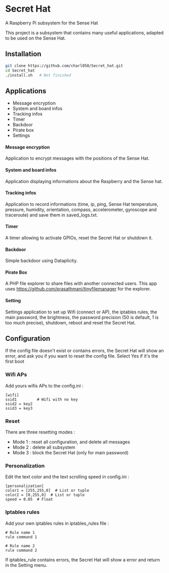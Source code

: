 # Secret Hat
A Raspberry Pi subsystem for the Sense Hat

This project is a subsystem that contains many useful applications, adapted to be used on the Sense Hat.


## Installation

```bash
git clone https://github.com/charl050/Secret_hat.git
cd Secret_hat
./install.sh   # Not finished
```

## Applications

*  Message encryption
*  System and board infos
*  Tracking infos
*  Timer
*  Backdoor
*  Pirate box
*  Settings

#### Message encryption
Application to encrypt messages with the positions of the Sense Hat. 

#### System and board infos
Application displaying informations about the Raspberry and the Sense hat.

#### Tracking infos
Application to record informations (time, ip, ping, Sense Hat temperature, pressure, humidity, orientation, compass, accelerometer, gyroscope and traceroute) and save them in saved_logs.txt.

#### Timer
A timer allowing to activate GPIOs, reset the Secret Hat or shutdown it.

#### Backdoor
Simple backdoor using Dataplicity.

#### Pirate Box
A PHP file explorer to share files with another connected users. This app uses https://github.com/prasathmani/tinyfilemanager for the explorer.

#### Setting
Settings application to set up Wifi (connect or AP), the iptables rules, the main password, the brightness, the password precision (50 is default, 1 is too much precise), shutdown, reboot and reset the Secret Hat.


## Configuration

If the config file doesn't exist or contains  errors, the Secret Hat will show an error, and ask you if you want to reset the config file. Select Yes if it's the first boot

### Wifi APs

Add yours wifis APs to the config.ini : 
```
[wifi]
ssid1         # Wifi with no key
ssid2 = key2
ssid3 = key3
```

### Reset

There are three resetting modes :
* Mode 1 : reset all configuration, and delete all messages
* Mode 2 : delete all subsystem
* Mode 3 : block the Secret Hat (only for main password)

### Personalization

Edit the text color and the text scrolling speed in config.ini :
```
[personalization]
color1 = [255,255,0]  # List or tuple
color2 = [0,255,0]  # List or tuple
speed = 0.05  # Float
```

### Iptables rules

Add your own iptables rules in iptables_rules file :

```
# Rule name 1 
rule command 1

# Rule name 2
rule command 2
```
If iptables_rule contains errors, the Secret Hat will show a error and return in the Setting menu.


